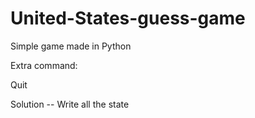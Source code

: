 # United-States-guess-game

Simple game made in Python

Extra command:

Quit

Solution -- Write all the state
